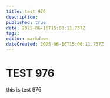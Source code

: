 ```yaml
---
title: test 976
description: 
published: true
date: 2025-06-16T15:00:11.737Z
tags: 
editor: markdown
dateCreated: 2025-06-16T15:00:11.737Z
---
```


# TEST 976
this is test 976
